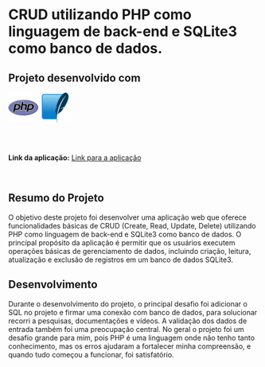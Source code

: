 # CRUD utilizando PHP como linguagem de back-end e SQLite3 como banco de dados.  

## Projeto desenvolvido com 
<div>
     <img align='center' height='60' width='60' src='https://github.com/devicons/devicon/blob/master/icons/php/php-original.svg'/>
  <img align='center' height='60' width='60' src='https://github.com/devicons/devicon/blob/master/icons/sqlite/sqlite-original.svg'/>
</div> 

<br><br>

**Link da aplicação:** [Link para a aplicação](https://replit.com/@lucasffguanabar/CRUDSQlite)

<br>

## Resumo do Projeto

O objetivo deste projeto foi desenvolver uma aplicação web que oferece funcionalidades básicas de CRUD (Create, Read, Update, Delete) utilizando PHP como linguagem de back-end e SQLite3 como banco de dados. O principal propósito da aplicação é permitir que os usuários executem operações básicas de gerenciamento de dados, incluindo criação, leitura, atualização e exclusão de registros em um banco de dados SQLite3.


## Desenvolvimento

Durante o desenvolvimento do projeto, o principal desafio foi adicionar o SQL no projeto e firmar uma conexão com banco de dados, para solucionar recorri a pesquisas, documentações e vídeos. A validação dos dados de entrada também foi uma preocupação central. No geral o projeto foi um desafio grande para mim, pois PHP é uma linguagem onde não tenho tanto conhecimento, mas os erros ajudaram a fortalecer minha compreensão, e quando tudo começou a funcionar, foi satisfatório.

